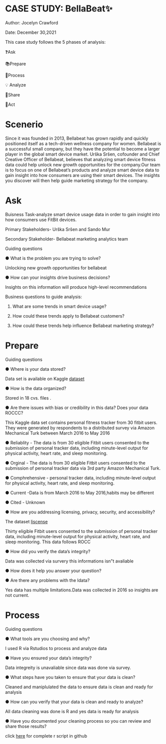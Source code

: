 # CASE STUDY: BellaBeat✨ 

Author: Jocelyn Crawford

Date: December 30,2021

This case study follows the 5 phases of analysis:

❓Ask 

📚Prepare

💾Process

💡 Analyze 

🔰Share 

🎨Act 

# Scenerio 

Since it was founded in 2013, Bellabeat has grown rapidly and quickly positioned itself as a tech-driven wellness company for women. Bellabeat is a successful small company, but they have the potential to become a larger player in the global smart device market. Urška Sršen, cofounder and Chief Creative Officer of Bellabeat, believes that analyzing smart device fitness data could help unlock new growth opportunities for the company.Our team is to focus on one of Bellabeat’s products and analyze smart device data to  gain insight into how consumers are using their smart devices. The insights you discover will then help guide marketing strategy for the company.

# Ask 

Buisness Task-analyze smart device usage data in order to gain insight into how consumers use FitBit devices. 

Primary Stakeholders- Urška Sršen and Sando Mur

Secondary Stakeholder- Bellabeat marketing analytics team 

Guiding questions

● What is the problem you are trying to solve?
 
 Unlocking new growth opportunities for bellabeat  

● How can your insights drive business decisions?

Insights on this information will produce high-level recommendations

Business questions to guide analysis:

1. What are some trends in smart device usage?

2. How could these trends apply to Bellabeat customers?

3. How could these trends help influence Bellabeat marketing strategy?


# Prepare 

 Guiding questions

● Where is your data stored?

Data set is available on Kaggle [dataset](https://www.kaggle.com/arashnic/fitbit.)

● How is the data organized? 

Stored in 18 cvs. files .

● Are there issues with bias or credibility in this data? Does your data ROCCC?

This Kaggle data set contains personal fitness tracker from 30 fitbit users. They were generated by respondents to a distributed survey via Amazon Mechanical Turk between March 2016 to May 2016

● Reliablity -  The data is from 30 eligible Fitbit users consented to the submission of
personal tracker data, including minute-level output for physical activity, heart rate, and sleep monitoring.

● Orginal -   The data is from 30 eligible Fitbit users consented to the submission of
personal tracker data via 3rd party Amazon Mechanical Turk.

● Comphrehensive - personal tracker data, including minute-level output for physical activity, heart rate, and sleep monitoring.

● Current -Data is from March 2016 to May 2016,habits may be different  

● Cited - Unknown 

● How are you addressing licensing, privacy, security, and accessibility?

 The dataset [liscense](https://www.kaggle.com/arashnic)
 
Thirty eligible Fitbit users consented to the submission of
personal tracker data, including minute-level output for physical activity, heart rate, and sleep monitoring. This data  follows ROCC 

● How did you verify the data’s integrity?

Data was collected via survery this informations isn"t avaliable

● How does it help you answer your question?

● Are there any problems with the Idata?

Yes data has multiple limitations.Data was collected in 2016 so insights are not current.

# Process 
Guiding questions

● What tools are you choosing and why?

I used R via Rstudios to process and analyze data 

● Have you ensured your data’s integrity?

Data integreity is unavaliable since data was done via survey.

● What steps have you taken to ensure that your data is clean?

Cleaned and maniplulated  the data to ensure data is clean and ready for analysis

● How can you verify that your data is clean and ready to analyze?

All data cleaning was done is R and yes data is ready for analysis 

● Have you documented your cleaning process so you can review and share those results?

click [here](https://github.com/Jocebc/BellaBeat-Analysis-) for complete r script in github
